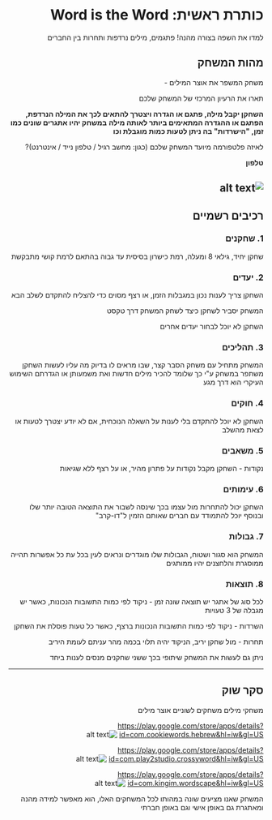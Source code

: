 <div dir='rtl' lang='he'>

# כותרת ראשית: Word is the Word

למדו את השפה בצורה מהנה! פתגמים, מילים נרדפות ותחרות בין החברים
 
## מהות המשחק
משחק המשפר את אוצר המילים -
 
תארו את הרעיון המרכזי של המשחק שלכם
 
**השחקן יקבל מילה, פתגם או הגדרה ויצטרך להתאים לכך את המילה הנרדפת, הפתגם או ההגדרה המתאימים ביותר לאותה מילה**
**במשחק יהיו אתגרים שונים כמו זמן, "הישרדות" בה ניתן לטעות כמות מוגבלת וכו**
 
לאיזה פלטפורמה מיועד המשחק שלכם (כגון: מחשב רגיל / טלפון נייד / אינטרנט)?
 

**טלפון**
 
![alt text](https://i.imgur.com/evoqiVq.png)
---


## רכיבים רשמיים


### 1. שחקנים

 
שחקן יחיד, גילאי 8 ומעלה, רמת כישרון בסיסית עד גבוה בהתאם לרמת קושי מתבקשת
 
### 2. יעדים
 
 השחקן צריך לענות נכון במגבלות הזמן, או רצף מסוים כדי להצליח להתקדם לשלב הבא
  
 
המשחק יסביר לשחקן כיצד לשחק המשחק דרך טקסט 
 
השחקן לא יוכל לבחור יעדים אחרים
 
### 3. תהליכים

המשחק מתחיל עם משחק הסבר קצר, שבו מראים לו בדיוק מה עליו לעשות
 השחקן משתפר במשחק ע"י כך שלומד להכיר מילים חדשות ואת משמעותן או הגדרתם
 השימוש העיקרי הוא דרך מגע 

### 4. חוקים
 
 השחקן לא יוכל להתקדם בלי לענות על השאלה הנוכחית, אם לא יודע יצטרך לטעות או לצאת מהשלב
 
### 5. משאבים

 נקודות - השחקן מקבל נקודות על פתרון מהיר, או על רצף ללא שגיאות

### 6. עימותים
השחקן יכול להתחרות מול עצמו בכך שינסה לשבור את התוצאה הטובה יותר שלו
 ובנוסף יוכל להתמודד עם חברים שאותם הזמין ל"דו-קרב"


### 7. גבולות

 המשחק הוא סגור ושטוח, הגבולות שלו מוגדרים ונראים לעין בכל עת
 כל אפשרות תהייה ממוסגרת והלחצנים יהיו ממותגים


### 8. תוצאות

לכל סוג של אתגר יש תוצאה שונה
זמן - ניקוד לפי כמות התשובות הנכונות, כאשר יש מגבלה של 3 טעויות
 
 השרדות - ניקוד לפי כמות התשובות הנכונות ברצף, כאשר כל טעות פוסלת את השחקן
 
 תחרות - מול שחקן יריב, הניקוד יהיה תלוי בכמה מהר עניתם לעומת היריב
 
 ניתן גם לעשות את המשחק שיתופי בכך ששני שחקנים מנסים לענות ביחד

---

## סקר שוק
משחקי מילים
 משחקים לשוניים
 אוצר מילים

https://play.google.com/store/apps/details?id=com.cookiewords.hebrew&hl=iw&gl=US
 ![alt text](https://i.imgur.com/QX53I0v.png)

 https://play.google.com/store/apps/details?id=com.play2studio.crossyword&hl=iw&gl=US
 ![alt text](https://i.imgur.com/sDEAyNx.png)

 https://play.google.com/store/apps/details?id=com.kingim.wordscape&hl=iw&gl=US
 ![alt text](https://i.imgur.com/8SYu1mg.png)

 המשחק שאנו מציעים שונה במהותו לכל המשחקים האלו, הוא מאפשר למידה מהנה ומאתגרת גם באופן אישי וגם באופן חברתי


</div>
